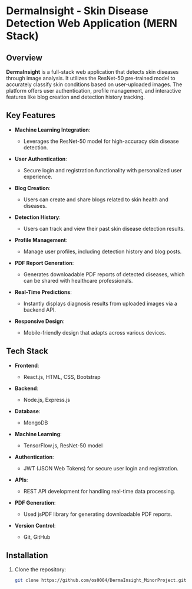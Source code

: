 # DermaInsight - Skin Disease Detection Web Application (MERN Stack)

## Overview
**DermaInsight** is a full-stack web application that detects skin diseases through image analysis. It utilizes the ResNet-50 pre-trained model to accurately classify skin conditions based on user-uploaded images. The platform offers user authentication, profile management, and interactive features like blog creation and detection history tracking.

## Key Features
- **Machine Learning Integration**: 
  - Leverages the ResNet-50 model for high-accuracy skin disease detection.
  
- **User Authentication**:
  - Secure login and registration functionality with personalized user experience.
  
- **Blog Creation**:
  - Users can create and share blogs related to skin health and diseases.
  
- **Detection History**:
  - Users can track and view their past skin disease detection results.

- **Profile Management**:
  - Manage user profiles, including detection history and blog posts.

- **PDF Report Generation**:
  - Generates downloadable PDF reports of detected diseases, which can be shared with healthcare professionals.

- **Real-Time Predictions**:
  - Instantly displays diagnosis results from uploaded images via a backend API.

- **Responsive Design**:
  - Mobile-friendly design that adapts across various devices.

## Tech Stack
- **Frontend**: 
  - React.js, HTML, CSS, Bootstrap
  
- **Backend**: 
  - Node.js, Express.js

- **Database**: 
  - MongoDB

- **Machine Learning**: 
  - TensorFlow.js, ResNet-50 model

- **Authentication**: 
  - JWT (JSON Web Tokens) for secure user login and registration.

- **APIs**: 
  - REST API development for handling real-time data processing.

- **PDF Generation**: 
  - Used jsPDF library for generating downloadable PDF reports.

- **Version Control**: 
  - Git, GitHub

## Installation
1. Clone the repository:
   ```bash
   git clone https://github.com/os0004/DermaInsight_MinorProject.git
